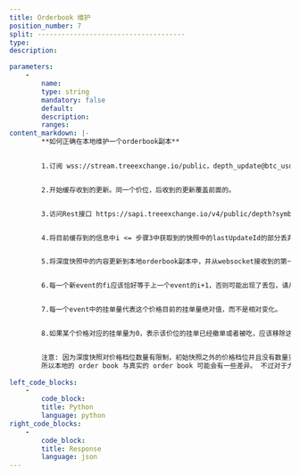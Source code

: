```yaml
---
title: Orderbook 维护
position_number: 7
split: -------------------------------------
type:
description: 

parameters:
    -
        name:
        type: string
        mandatory: false
        default:
        description:
        ranges:
content_markdown: |-
        **如何正确在本地维护一个orderbook副本**
        

        1.订阅 wss://stream.treeexchange.io/public，depth_update@btc_usdt


        2.开始缓存收到的更新。同一个价位，后收到的更新覆盖前面的。


        3.访问Rest接口 https://sapi.treeexchange.io/v4/public/depth?symbol=btc_usdt&limit=500 获得一个500档的深度快照


        4.将目前缓存到的信息中i <= 步骤3中获取到的快照中的lastUpdateId的部分丢弃(丢弃更早的信息，已经过期)。


        5.将深度快照中的内容更新到本地orderbook副本中，并从websocket接收到的第一个fi <= lastUpdateId+1 且 i >= lastUpdateId+1 的event开始继续更新本地副本。


        6.每一个新event的fi应该恰好等于上一个event的i+1，否则可能出现了丢包，请从step3重新进行初始化。


        7.每一个event中的挂单量代表这个价格目前的挂单量绝对值，而不是相对变化。


        8.如果某个价格对应的挂单量为0，表示该价位的挂单已经撤单或者被吃，应该移除这个价位。


        注意: 因为深度快照对价格档位数量有限制，初始快照之外的价格档位并且没有数量变化的价格档位不会出现在增量深度的更新信息内。因此，即使应用来自增量深度的所有更新，这些价格档位也不会在本地 order book 中可见，
        所以本地的 order book 与真实的 order book 可能会有一些差异。 不过对于大多数用例，500 的深度限制足以有效地了解市场和交易。
            
left_code_blocks:
    -
        code_block:
        title: Python
        language: python
right_code_blocks:
    -
        code_block:
        title: Response
        language: json
---
```

